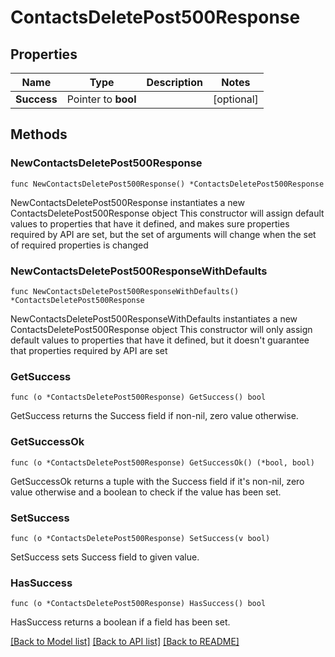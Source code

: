 # ContactsDeletePost500Response

## Properties

Name | Type | Description | Notes
------------ | ------------- | ------------- | -------------
**Success** | Pointer to **bool** |  | [optional] 

## Methods

### NewContactsDeletePost500Response

`func NewContactsDeletePost500Response() *ContactsDeletePost500Response`

NewContactsDeletePost500Response instantiates a new ContactsDeletePost500Response object
This constructor will assign default values to properties that have it defined,
and makes sure properties required by API are set, but the set of arguments
will change when the set of required properties is changed

### NewContactsDeletePost500ResponseWithDefaults

`func NewContactsDeletePost500ResponseWithDefaults() *ContactsDeletePost500Response`

NewContactsDeletePost500ResponseWithDefaults instantiates a new ContactsDeletePost500Response object
This constructor will only assign default values to properties that have it defined,
but it doesn't guarantee that properties required by API are set

### GetSuccess

`func (o *ContactsDeletePost500Response) GetSuccess() bool`

GetSuccess returns the Success field if non-nil, zero value otherwise.

### GetSuccessOk

`func (o *ContactsDeletePost500Response) GetSuccessOk() (*bool, bool)`

GetSuccessOk returns a tuple with the Success field if it's non-nil, zero value otherwise
and a boolean to check if the value has been set.

### SetSuccess

`func (o *ContactsDeletePost500Response) SetSuccess(v bool)`

SetSuccess sets Success field to given value.

### HasSuccess

`func (o *ContactsDeletePost500Response) HasSuccess() bool`

HasSuccess returns a boolean if a field has been set.


[[Back to Model list]](../README.md#documentation-for-models) [[Back to API list]](../README.md#documentation-for-api-endpoints) [[Back to README]](../README.md)


